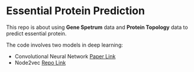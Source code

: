 # Essential Protein Prediction

This repo is about using **Gene Spetrum** data and **Protein Topology** data to predict essential protein.

The code involves two models in deep learning:
* Convolutional Neural Network [Paper Link](https://arxiv.org/abs/1408.5882)
* Node2vec [Repo Link](https://github.com/aditya-grover/node2vec)